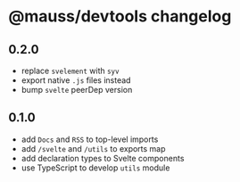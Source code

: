 # @mauss/devtools changelog

## 0.2.0

- replace `svelement` with `syv`
- export native `.js` files instead
- bump `svelte` peerDep version

## 0.1.0

- add `Docs` and `RSS` to top-level imports
- add `/svelte` and `/utils` to exports map
- add declaration types to Svelte components
- use TypeScript to develop `utils` module
